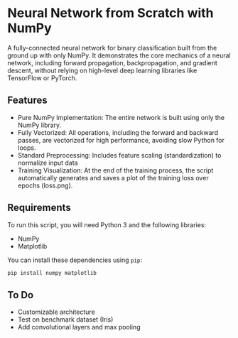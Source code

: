 # Neural Network from Scratch with NumPy
A fully-connected neural network for binary classification built from the ground up with only NumPy. It demonstrates the core mechanics of a neural network, including forward propagation, backpropagation, and gradient descent, without relying on high-level deep learning libraries like TensorFlow or PyTorch.

## Features
- Pure NumPy Implementation: The entire network is built using only the NumPy library.
- Fully Vectorized: All operations, including the forward and backward passes, are vectorized for high performance, avoiding slow Python for loops.
- Standard Preprocessing: Includes feature scaling (standardization) to normalize input data
- Training Visualization: At the end of the training process, the script automatically generates and saves a plot of the training loss over epochs (loss.png).

## Requirements
To run this script, you will need Python 3 and the following libraries:
*   NumPy
*   Matplotlib

You can install these dependencies using `pip`:
```bash
pip install numpy matplotlib
```

## To Do
- Customizable architecture
- Test on benchmark dataset (Iris)
- Add convolutional layers and max pooling
